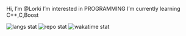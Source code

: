 Hi, I’m @Lorki
I’m interested in PROGRAMMING
I’m currently learning C++,C,Boost

![langs stat](https://github-readme-stats.vercel.app/api/top-langs/?username=LorkiNikita&theme=dark&langs_count=10&layout=compact&border_color=000000&bg_color=101010)
![repo stat](https://github-readme-stats.vercel.app/api?username=LorkiNikita&theme=dark&show_icons=true&count_private=true&count_private=true&border_color=000000&bg_color=101010)
![wakatime stat](https://github-readme-stats.vercel.app/api/wakatime?username=lorkicoder&theme=dark&layout=compact&border_color=000000&bg_color=101010)
